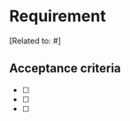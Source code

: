 # Requirement

<Requirement description>

[Related to: #<issue number>]

## Acceptance criteria

- [ ] <acceptance criteria>
- [ ] <acceptance criteria>
- [ ] <acceptance criteria>
